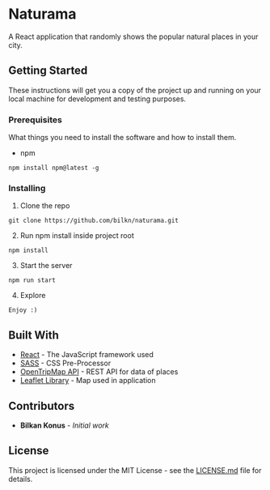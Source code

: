 # Naturama

A React application that randomly shows the popular natural places in your city.

## Getting Started

These instructions will get you a copy of the project up and running on your local machine for development and testing purposes.

### Prerequisites

What things you need to install the software and how to install them.

- npm

``` 
npm install npm@latest -g
```

### Installing

1. Clone the repo

``` 
git clone https://github.com/bilkn/naturama.git
```

2. Run npm install inside project root

``` 
npm install
```

3. Start the server

``` 
npm run start
```

4. Explore

``` 
Enjoy :)
```

## Built With

* [React](https://reactjs.org/) - The JavaScript framework used
* [SASS](https://sass-lang.com/) - CSS Pre-Processor
* [OpenTripMap API](https://opentripmap.io/) - REST API for data of places
* [Leaflet Library](https://leafletjs.com/) - Map used in application


## Contributors

* **Bilkan Konus** - *Initial work*

## License 

This project is licensed under the MIT License - see the [LICENSE.md](LICENSE.md) file for details.
